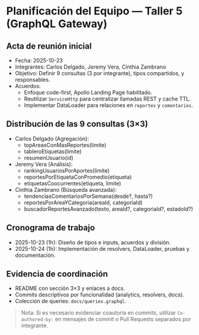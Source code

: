# Planificación del Equipo — Taller 5 (GraphQL Gateway)

## Acta de reunión inicial
- Fecha: 2025-10-23
- Integrantes: Carlos Delgado, Jeremy Vera, Cinthia Zambrano
- Objetivo: Definir 9 consultas (3 por integrante), tipos compartidos, y responsables.
- Acuerdos:
  - Enfoque code-first, Apollo Landing Page habilitado.
  - Reutilizar `ServiceHttp` para centralizar llamadas REST y cache TTL.
  - Implementar DataLoader para relaciones en `reportes` y `comentarios`.

## Distribución de las 9 consultas (3×3)
- Carlos Delgado (Agregación):
  - topAreasConMasReportes(limite)
  - tableroEtiquetas(limite)
  - resumenUsuario(id)
- Jeremy Vera (Análisis):
  - rankingUsuariosPorAportes(limite)
  - reportesPorEtiquetaConPromedio(etiqueta)
  - etiquetasCoocurrentes(etiqueta, limite)
- Cinthia Zambrano (Búsqueda avanzada):
  - tendenciasComentariosPorSemana(desde?, hasta?)
  - reportesPorAreaYCategoria(areaId, categoriaId)
  - buscadorReportesAvanzado(texto, areaId?, categoriaId?, estadoId?)

## Cronograma de trabajo
- 2025-10-23 (1h): Diseño de tipos e inputs, acuerdos y división.
- 2025-10-24 (1h): Implementación de resolvers, DataLoader, pruebas y documentación.

## Evidencia de coordinación
- README con sección 3×3 y enlaces a docs.
- Commits descriptivos por funcionalidad (analytics, resolvers, docs).
- Colección de queries: `docs/queries.graphql`.

> Nota: Si es necesario evidenciar coautoría en commits, utilizar `Co-authored-by:` en mensajes de commit o Pull Requests separados por integrante.
